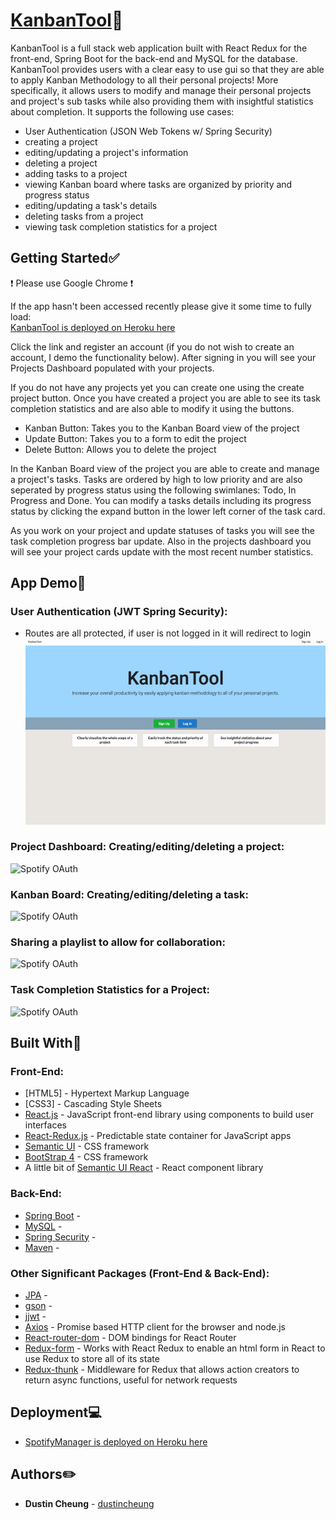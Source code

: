 # [KanbanTool](https://mykanbantool.herokuapp.com/):memo:

KanbanTool is a full stack web application built with React Redux for the front-end, Spring Boot for the back-end
and MySQL for the database.  KanbanTool provides users with a clear easy to use gui so that they are able to apply
Kanban Methodology to all their personal projects!  More specifically, it allows users to modify and manage their 
personal projects and project's sub tasks while also providing them with insightful statistics about completion.
It supports the following use cases:
* User Authentication (JSON Web Tokens w/ Spring Security)
* creating a project
* editing/updating a project's information
* deleting a project
* adding tasks to a project
* viewing Kanban board where tasks are organized by priority and progress status
* editing/updating a task's details
* deleting tasks from a project
* viewing task completion statistics for a project

## Getting Started:white_check_mark:

:exclamation: Please use Google Chrome :exclamation:

If the app hasn't been accessed recently please give it some time to fully load:  
[KanbanTool is deployed on Heroku here](https://mykanbantool.herokuapp.com/)

Click the link and register an account (if you do not wish to create an account, I demo the functionality below). After signing in you will see your Projects Dashboard populated with your projects.  

If you do not have any projects yet you can create one using the create project button.  Once you have created a project you are able to see its task completion statistics and are also able to modify it using the buttons. 
* Kanban Button: Takes you to the Kanban Board view of the project
* Update Button: Takes you to a form to edit the project
* Delete Button: Allows you to delete the project

In the Kanban Board view of the project you are able to create and manage a project's tasks.  Tasks are ordered by high to low priority and are also seperated by progress status using the following swimlanes: Todo, In Progress and Done.  You can modify a tasks details including its progress status by clicking the expand button in the lower left corner of the task card. 

As you work on your project and update statuses of tasks you will see the task completion progress bar update.  Also in the projects dashboard you will see your project cards update with the most recent number statistics.

## App Demo:apple:
### User Authentication (JWT Spring Security):
* Routes are all protected, if user is not logged in it will redirect to login
![User Auth](./demo/User-Auth.gif)

### Project Dashboard: Creating/editing/deleting a project:
![Spotify OAuth](./demo/CreationEditDelete-Playlist.gif)

### Kanban Board: Creating/editing/deleting a task:
![Spotify OAuth](./demo/AddingRemoving-Tracks.gif)

### Sharing a playlist to allow for collaboration:
![Spotify OAuth](./demo/Sharing-a-collab-playlist.gif)

### Task Completion Statistics for a Project:
![Spotify OAuth](./demo/User-collaboration.gif)

## Built With:hammer:
### Front-End:
* [HTML5] - Hypertext Markup Language
* [CSS3] - Cascading Style Sheets
* [React.js](https://reactjs.org) - JavaScript front-end library using components to build user interfaces
* [React-Redux.js](https://reactjs.org) - Predictable state container for JavaScript apps
* [Semantic UI](https://semantic-ui.com) - CSS framework
* [BootStrap 4](https://getbootstrap.com/) - CSS framework
* A little bit of [Semantic UI React](https://react.semantic-ui.com/) - React component library

### Back-End:
* [Spring Boot]() - 
* [MySQL]() - 
* [Spring Security]() - 
* [Maven]() - 

### Other Significant Packages (Front-End & Back-End):
* [JPA]() -
* [gson]() -  
* [jjwt]() - 
* [Axios](https://www.npmjs.com/package/axios) - Promise based HTTP client for the browser and node.js
* [React-router-dom](https://www.npmjs.com/package/react-router-dom) - DOM bindings for React Router
* [Redux-form](https://www.npmjs.com/package/redux-form) - Works with React Redux to enable an html form in React to use Redux to store all of its state
* [Redux-thunk](https://www.npmjs.com/package/redux-thunk) - Middleware for Redux that allows action creators to return async functions, useful for network requests

## Deployment:computer:

* [SpotifyManager is deployed on Heroku here](https://mykanbantool.herokuapp.com/)

## Authors:pencil2:

* **Dustin Cheung** - [dustincheung](https://github.com/dustincheung)